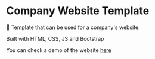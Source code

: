 # Company Website Template

🏬 Template that can be used for a company's website.

Built with HTML, CSS, JS and Bootstrap

You can check a demo of the website [here](https://libanminds.github.io/CompanyWebsite)

